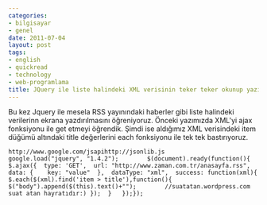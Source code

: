 ```yaml
---
categories:
- bilgisayar
- genel
date: 2011-07-04
layout: post
tags:
- english
- quickread
- technology
- web-programlama
title: JQuery ile liste halindeki XML verisinin teker teker okunup yazılması
---
```


Bu kez Jquery ile mesela RSS yayınındaki haberler gibi liste halindeki verilerinn ekrana yazdırılmasını öğreniyoruz. Önceki yazımızda XML'yi ajax fonksiyonu ile get etmeyi öğrendik. Şimdi ise aldığımız XML verisindeki item düğümü altındaki title değerlerini each fonksiyonu ile tek tek bastırıyoruz.  

```
http://www.google.com/jsapihttp://jsonlib.js            google.load("jquery", "1.4.2");        $(document).ready(function(){	$.ajax({  type: 'GET',  url: "http://www.zaman.com.tr/anasayfa.rss",  data: {    key: "value"  },  dataType: "xml",  success: function(xml){	$.each($(xml).find('item > title'),function(){		$("body").append($(this).text()+"");        //suatatan.wordpress.com suat atan hayratıdır:)	});  }   });});        
```
